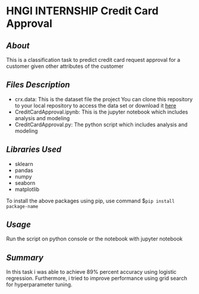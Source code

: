 # HNGI INTERNSHIP Credit Card Approval

##  _About_
This is a classification task to predict credit card request approval for a customer given other attributes of the customer

## _Files Description_
- crx.data: This is the dataset file the project
You can clone this repository to your local repository to access the data set or download it [here](http://archive.ics.uci.edu/ml/datasets/credit+approval)
- CreditCardApproval.ipynb: This is the jupyter notebook which includes analysis and modeling
- CreditCardApproval.py: The python script which includes analysis and modeling

## _Libraries Used_
- sklearn
- pandas
- numpy
- seaborn
- matplotlib

To install the above packages using pip, use command $`pip install package-name`

## _Usage_
Run the script on python console or the notebook with jupyter notebook

## _Summary_
In this task i was able to achieve 89% percent accuracy using logistic regression. Furthermore, i tried to improve performance using grid search for hyperparameter tuning.
